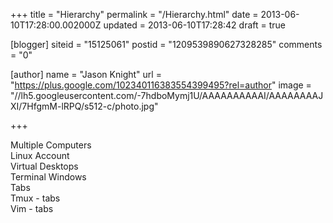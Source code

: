 +++
title = "Hierarchy"
permalink = "/Hierarchy.html"
date = 2013-06-10T17:28:00.002000Z
updated = 2013-06-10T17:28:42
draft = true

[blogger]
siteid = "15125061"
postid = "1209539890627328285"
comments = "0"

[author]
name = "Jason Knight"
url = "https://plus.google.com/102340116383554399495?rel=author"
image = "//lh5.googleusercontent.com/-7hdboMymj1U/AAAAAAAAAAI/AAAAAAAAJXI/7HfgmM-lRPQ/s512-c/photo.jpg"

+++

<div class="css-full-post-content js-full-post-content">
Multiple Computers<br />Linux Account<br />Virtual Desktops<br />Terminal Windows<br />Tabs<br />Tmux - tabs<br />Vim - tabs
</div>